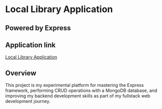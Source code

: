 # Local Library Application

## Powered by Express

## Application link

[Local Library Application](https://somber-shelled-cactus.glitch.me)

## Overview

This project is my experimental platform for mastering the Express framework, performing CRUD operations with a MongoDB database, and improving my backend development skills as part of my fullstack web development journey.
